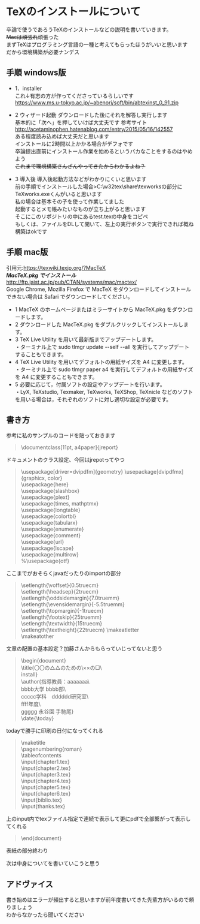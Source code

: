 # TeXのインストールについて
卒論で使うであろうTeXのインストールなどの説明を書いていきます。  
~~Macは頑張れ~~頑張った  
まずTeXはプログラミング言語の一種と考えてもらったほうがいいと思います  
だから環境構築が必要ナンデス  
## 手順 windows版
- 1．installer  
これ↓有志の方が作ってくださっているらしいです  
https://www.ms.u-tokyo.ac.jp/~abenori/soft/bin/abtexinst_0_91.zip  

- 2 ウィザード起動
ダウンロードした後にそれを解答し実行します  
基本的に「次へ」を押していけば大丈夫です
参考サイト  
http://acetaminophen.hatenablog.com/entry/2015/05/16/142557  
ある程度読み込めば大丈夫だと思います  
インストールに2時間以上かかる場合がデフォです  
卒論提出直前にインストール作業を始めるというバカなことをするのはやめよう  
~~これまで環境構築さんざんやってきたからわかるよね？~~

- 3 導入後
導入後起動方法などがわかりにくいと思います  
前の手順でインストールした場合>C:\w32tex\share\texworksの部分にTeXworks.exeくんがいると思います  
私の場合は基本その子を使って作業してました  
起動するとメモ帳みたいなものが立ち上がると思います  
そこにこのリポジトリの中にあるtest.texの中身をコピペ  
もしくは、ファイルをDLして開いて、左上の実行ボタンで実行できれば概ね構築はokです  

## 手順 mac版
引用元:https://texwiki.texjp.org/?MacTeX  
***MacTeX.pkg でインストール***  
http://ftp.jaist.ac.jp/pub/CTAN/systems/mac/mactex/  
Google Chrome, Mozilla Firefox で MacTeX をダウンロードしてインストールできない場合は Safari でダウンロードしてください。
 
- 1 MacTeX のホームページまたはミラーサイトから MacTeX.pkg をダウンロードします。  
- 2 ダウンロードした MacTeX.pkg をダブルクリックしてインストールします。  
- 3 TeX Live Utility を用いて最新版までアップデートします。  
・ターミナル上で sudo tlmgr update --self --all を実行してアップデートすることもできます。  
- 4 TeX Live Utility を用いてデフォルトの用紙サイズを A4 に変更します。  
・ターミナル上で sudo tlmgr paper a4 を実行してデフォルトの用紙サイズを A4 に変更することもできます。  
- 5 必要に応じて，付属ソフトの設定やアップデートを行います。  
・LyX, TeXstudio, Texmaker, TeXworks, TeXShop, TeXnicle などのソフトを用いる場合は，それぞれのソフトに対し適切な設定が必要です。  

## 書き方
参考に私のサンプルのコードを貼っておきます  

>\documentclass[11pt, a4paper]{jreport}  

ドキュメントのクラス設定、今回はjrepotってやつ  

>\usepackage[driver=dvipdfm]{geometry} 
>\usepackage[dvipdfmx]{graphicx, color}  
>\usepackage{here}  
>\usepackage{slashbox}  
>\usepackage{plext}  
>\usepackage{times, mathptmx}  
>\usepackage{longtable}  
>\usepackage{colortbl}  
>\usepackage{tabularx}  
>\usepackage{enumerate}  
>\usepackage{comment}  
>\usepackage{url}  
>\usepackage{lscape}  
>\usepackage{multirow}  
>%\usepackage{otf}  

ここまでがおそらくjavaだったりのimportの部分  

>\setlength{\voffset}{0.5truecm}  
>\setlength{\headsep}{2truecm}  
>\setlength{\oddsidemargin}{7.0truemm}  
>\setlength{\evensidemargin}{-5.5truemm}  
>\setlength{\topmargin}{-1truecm}  
>\setlength{\footskip}{25truemm}  
>\setlength{\textwidth}{15truecm}  
>\setlength{\textheight}{22truecm}
>\makeatletter  
>\makeatother  

文章の配置の基本設定？加藤さんからもらっていじってないと思う  

>\begin{document}  
>\title{〇〇の△△のための\\××の□\\  
>install}  
>\author{指導教員：aaaaaaa\\  
>bbbb大学 bbbb部\\  
>ccccc学科　dddddd研究室\\  
>ffff年度\\  
>ggggg 永谷園 手馳尾}  
>\date{\today}  

todayで勝手に印刷の日付になってくれる  

>\maketitle  
>\pagenumbering{roman}  
>\tableofcontents  
>\input{chapter1.tex}  
>\input{chapter2.tex}  
>\input{chapter3.tex}  
>\input{chapter4.tex}  
>\input{chapter5.tex}  
>\input{chapter6.tex}  
>\input{biblio.tex}  
>\input{thanks.tex}  

上のinput内でtexファイル指定で連続で表示して更にpdfで全部繋がって表示してくれる  

>\end{document}  

表紙の部分終わり  

次は中身についてを書いていこうと思う

## アドヴァイス
書き始めはエラーが頻出すると思いますが前年度書いてきた先輩方がいるので頼りましょう  
わからなかったら聞いてください
